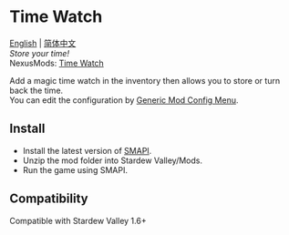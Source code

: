 ﻿# Time Watch
[English](README.md) | [简体中文](README_zh_cn.md)      
_Store your time!_  
NexusMods: [Time Watch](https://www.nexusmods.com/stardewvalley/mods/23725)

Add a magic time watch in the inventory then allows you to store or turn back the time.     
You can edit the configuration by [Generic Mod Config Menu](https://www.nexusmods.com/stardewvalley/mods/5098).

## Install
- Install the latest version of [SMAPI](https://smapi.io/).
- Unzip the mod folder into Stardew Valley/Mods.
- Run the game using SMAPI.

## Compatibility
Compatible with Stardew Valley 1.6+
